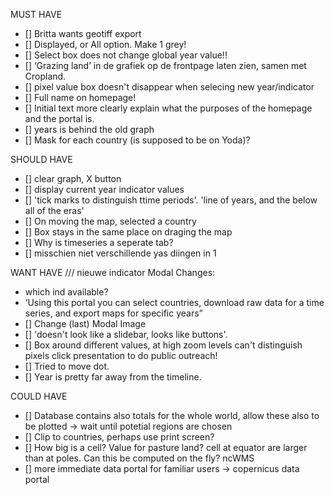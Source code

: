 MUST HAVE
- [] Britta wants geotiff export
- [] Displayed, or All option. Make 1 grey!
- [] Select box does not change global year value!!
- [] ‘Grazing land’ in de grafiek op de frontpage laten zien, samen met Cropland.
- [] pixel value box doesn't disappear when selecing new year/indicator
- [] Full name on homepage!  
- [] Initial text more clearly explain what the purposes of the homepage and the portal is.
- [] years is behind the old graph
- [] Mask for each country (is supposed to be on Yoda)?

SHOULD HAVE
- [] clear graph, X button
- [] display current year indicator values
- [] 'tick marks to distinguish ttime periods'. 'line of years, and the below all of the eras'
- [] On moving the map, selected a country
- [] Box stays in the same place on draging the map
- [] Why is timeseries a seperate tab?
- [] misschien niet verschillende yas diingen in 1 

WANT HAVE
/// nieuwe indicator
Modal Changes:
- which ind available?
-  ‘Using this portal you can select countries,
download raw data for a time series, and export maps for specific
years”
- [] Change (last) Modal Image
- [] 'doesn't look like a slidebar, looks like buttons'.
- [] Box around different values, at high zoom levels can't distinguish pixels
click presentation to do public outreach!
- [] Tried to move dot.
- [] Year is pretty far away from the timeline.

COULD HAVE
- [] Database contains also totals for the whole world, allow these also to be plotted -> wait until potetial regions are chosen
- [] Clip to countries, perhaps use print screen?
- [] How big is a cell?
Value for pasture land? 
cell at equator are larger than at poles. Can this be computed on the fly? ncWMS
- [] more immediate data portal for familiar users -> copernicus data portal